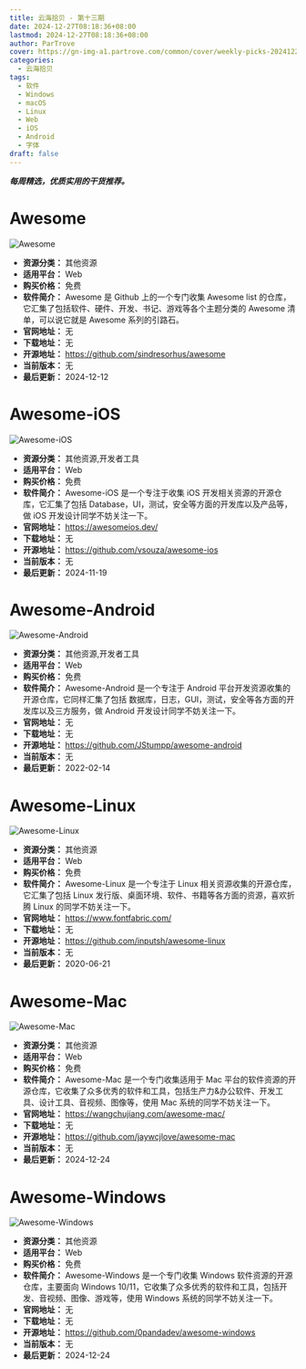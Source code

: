 ```yaml
---
title: 云海拾贝 - 第十三期
date: 2024-12-27T08:18:36+08:00
lastmod: 2024-12-27T08:18:36+08:00
author: ParTrove
cover: https://gn-img-a1.partrove.com/common/cover/weekly-picks-20241227.png
categories:
  - 云海拾贝
tags:
  - 软件
  - Windows
  - macOS
  - Linux
  - Web
  - iOS
  - Android
  - 字体
draft: false
---
```


***每周精选，优质实用的干货推荐。***

<!--more-->

# Awesome

![Awesome](https://gn-img-a1.partrove.com/banner/awesome.png)
- **资源分类：** 其他资源
- **适用平台：** Web
- **购买价格：** 免费
- **软件简介：** Awesome 是 Github 上的一个专门收集 Awesome list 的仓库，它汇集了包括软件、硬件、开发、书记、游戏等各个主题分类的 Awesome 清单，可以说它就是 Awesome 系列的引路石。
- **官网地址：** 无
- **下载地址：** 无
- **开源地址：** https://github.com/sindresorhus/awesome
- **当前版本：** 无
- **最后更新：** 2024-12-12

# Awesome-iOS

![Awesome-iOS](https://gn-img-a1.partrove.com/banner/awesomeios.png)
- **资源分类：** 其他资源,开发者工具
- **适用平台：** Web
- **购买价格：** 免费
- **软件简介：** Awesome-iOS 是一个专注于收集 iOS 开发相关资源的开源仓库，它汇集了包括 Database，UI，测试，安全等方面的开发库以及产品等，做 iOS 开发设计同学不妨关注一下。
- **官网地址：** https://awesomeios.dev/
- **下载地址：** 无
- **开源地址：** https://github.com/vsouza/awesome-ios
- **当前版本：** 无
- **最后更新：** 2024-11-19

# Awesome-Android

![Awesome-Android](https://gn-img-a1.partrove.com/banner/awesomeandroid.png)
- **资源分类：** 其他资源,开发者工具
- **适用平台：** Web
- **购买价格：** 免费
- **软件简介：** Awesome-Android 是一个专注于 Android  平台开发资源收集的开源仓库，它同样汇集了包括 数据库，日志，GUI，测试，安全等各方面的开发库以及三方服务，做 Android 开发设计同学不妨关注一下。
- **官网地址：** 无
- **下载地址：** 无
- **开源地址：** https://github.com/JStumpp/awesome-android
- **当前版本：** 无
- **最后更新：** 2022-02-14

# Awesome-Linux

![Awesome-Linux](https://gn-img-a1.partrove.com/banner/awesomelinux.png)
- **资源分类：** 其他资源
- **适用平台：** Web
- **购买价格：** 免费
- **软件简介：** Awesome-Linux 是一个专注于 Linux 相关资源收集的开源仓库，它汇集了包括 Linux 发行版、桌面环境、软件、书籍等各方面的资源，喜欢折腾 Linux 的同学不妨关注一下。
- **官网地址：** https://www.fontfabric.com/
- **下载地址：** 无
- **开源地址：** https://github.com/inputsh/awesome-linux
- **当前版本：** 无
- **最后更新：** 2020-06-21

# Awesome-Mac

![Awesome-Mac](https://gn-img-a1.partrove.com/banner/awesomemac.png)
- **资源分类：** 其他资源
- **适用平台：** Web
- **购买价格：** 免费
- **软件简介：** Awesome-Mac 是一个专门收集适用于 Mac 平台的软件资源的开源仓库，它收集了众多优秀的软件和工具，包括生产力&办公软件、开发工具、设计工具、音视频、图像等，使用 Mac 系统的同学不妨关注一下。
- **官网地址：** https://wangchujiang.com/awesome-mac/
- **下载地址：** 无
- **开源地址：** https://github.com/jaywcjlove/awesome-mac
- **当前版本：** 无
- **最后更新：** 2024-12-24

# Awesome-Windows

![Awesome-Windows](https://gn-img-a1.partrove.com/banner/awesomewindows.png)
- **资源分类：** 其他资源
- **适用平台：** Web
- **购买价格：** 免费
- **软件简介：** Awesome-Windows 是一个专门收集 Windows 软件资源的开源仓库，主要面向 Windows 10/11，它收集了众多优秀的软件和工具，包括开发、音视频、图像、游戏等，使用 Windows 系统的同学不妨关注一下。
- **官网地址：** 无
- **下载地址：** 无
- **开源地址：** https://github.com/0pandadev/awesome-windows
- **当前版本：** 无
- **最后更新：** 2024-12-24